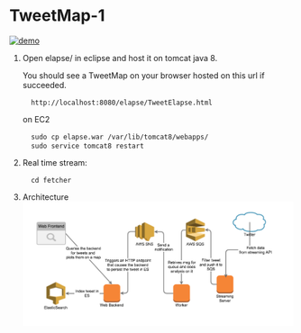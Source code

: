 # TweetMap-1


[![demo](https://img.youtube.com/vi/3-tCE43Lw8Y/0.jpg)](https://www.youtube.com/watch?v=3-tCE43Lw8Y)

1. Open elapse/ in eclipse and host it on tomcat java 8. 
   
   You should see a TweetMap on your browser hosted on this url if succeeded.
         
         http://localhost:8080/elapse/TweetElapse.html
   
   on EC2
   
         sudo cp elapse.war /var/lib/tomcat8/webapps/
         sudo service tomcat8 restart
          
2. Real time stream: 

         cd fetcher

3. Architecture
![demo](https://github.com/micklinISgood/TweetMap-1/blob/master/ouIDUJT.png)  
